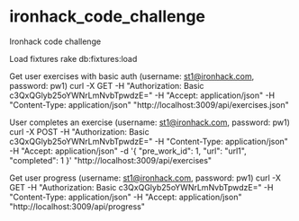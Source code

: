 # ironhack_code_challenge
Ironhack code challenge

Load fixtures
rake db:fixtures:load

Get user exercises with basic auth (username: st1@ironhack.com, password: pw1)
curl -X GET -H "Authorization: Basic c3QxQGlyb25oYWNrLmNvbTpwdzE=" -H "Accept: application/json" -H "Content-Type: application/json" "http://localhost:3009/api/exercises.json"

User completes an exercise (username: st1@ironhack.com, password: pw1)
curl -X POST -H "Authorization: Basic c3QxQGlyb25oYWNrLmNvbTpwdzE=" -H "Content-Type: application/json" -H "Accept: application/json" -d '{ "pre_work_id": 1, "url": "url1", "completed": 1 }' "http://localhost:3009/api/exercises"

Get user progress (username: st1@ironhack.com, password: pw1)
curl -X GET -H "Authorization: Basic c3QxQGlyb25oYWNrLmNvbTpwdzE=" -H "Content-Type: application/json" -H "Accept: application/json" "http://localhost:3009/api/progress"